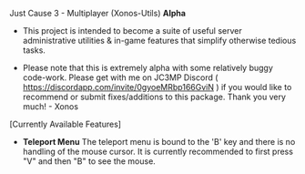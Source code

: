 Just Cause 3 - Multiplayer (Xonos-Utils) **Alpha**

* This project is intended to become a suite of useful server administrative utilities & in-game features that simplify otherwise tedious tasks.

- Please note that this is extremely alpha with some relatively buggy code-work. Please get with me on JC3MP Discord ( https://discordapp.com/invite/0gyoeMRbp166GviN ) if you would like to recommend or submit fixes/additions to this package. Thank you very much! - Xonos

[Currently Available Features]
- **Teleport Menu**
	The teleport menu is bound to the 'B' key and there is no handling of the mouse cursor. It is currently recommended to first press "V" and then "B" to see the mouse.